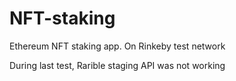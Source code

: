 # NFT-staking
 Ethereum NFT staking app. On Rinkeby test network
 
 During last test, Rarible staging API was not working
